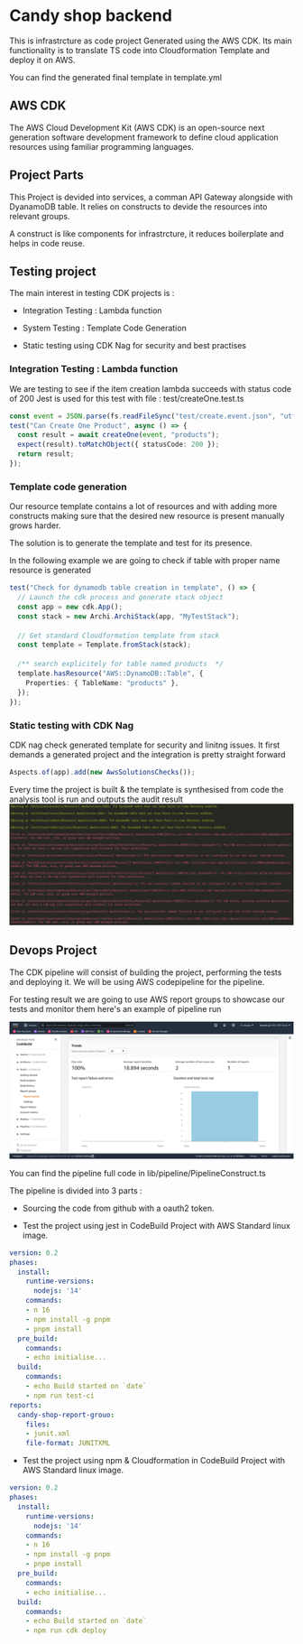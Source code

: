 # Candy shop backend

This is infrastrcture as code project Generated using the AWS CDK.
Its main functionality is to translate TS code into Cloudformation Template and deploy it on AWS.

You can find the generated final template in template.yml

## AWS CDK

The AWS Cloud Development Kit (AWS CDK) is an open-source next generation software development framework to define cloud application resources using familiar programming languages.

## Project Parts

This Project is devided into services, a comman API Gateway alongside with DyanamoDB table. It relies on constructs to devide the resources into relevant groups.

A construct is like components for infrastrcture, it reduces boilerplate and helps in code reuse.

## Testing project

The main interest in testing CDK projects is :

- Integration Testing : Lambda function

- System Testing : Template Code Generation

- Static testing using CDK Nag for security and best practises


### Integration Testing : Lambda function

We are testing to see if the item creation lambda succeeds with status code of 200
Jest is used for this test with file : test/createOne.test.ts

```typescript
const event = JSON.parse(fs.readFileSync("test/create.event.json", "utf-8"));
test("Can Create One Product", async () => {
  const result = await createOne(event, "products");
  expect(result).toMatchObject({ statusCode: 200 });
  return result;
});
```

### Template code generation

Our resource template contains a lot of resources and with adding more constructs making sure that the desired new resource is present manually grows harder.

The solution is to generate the template and test for its presence.

In the following example we are going to check if table with proper name resource is generated

```typescript
test("Check for dynamodb table creation in template", () => {
  // Launch the cdk process and generate stack object
  const app = new cdk.App();
  const stack = new Archi.ArchiStack(app, "MyTestStack");

  // Get standard Cloudformation template from stack
  const template = Template.fromStack(stack);

  /** search explicitely for table named products  */
  template.hasResource("AWS::DynamoDB::Table", {
    Properties: { TableName: "products" },
  });
});
```

### Static testing with CDK Nag

CDK nag check generated template for security and linitng issues. It first demands a generated project and the integration is pretty straight forward

```typescript
Aspects.of(app).add(new AwsSolutionsChecks());
```

Every time the project is built & the template is synthesised from code the analysis tool is run and outputs the audit result
![test](./static-test.png)

## Devops Project

The CDK pipeline will consist of building the project, performing the tests and deploying it.
We will be using AWS codepipeline for the pipeline.

For testing result we are going to use AWS report groups to showcase our tests and monitor them here's an example of pipeline run

![result](test-screenshot.png)

You can find the pipeline full code in lib/pipeline/PipelineConstruct.ts

The pipeline is divided into 3 parts :

- Sourcing the code from github with a oauth2 token.

- Test the project using jest in CodeBuild Project with AWS Standard linux image.

```yaml
version: 0.2
phases:
  install:
    runtime-versions:
      nodejs: '14'
    commands:
    - n 16
    - npm install -g pnpm
    - pnpm install
  pre_build:
    commands:
    - echo initialise...
  build:
    commands:
    - echo Build started on `date`
    - npm run test-ci
reports:
  candy-shop-report-grouo:
    files:
    - junit.xml
    file-format: JUNITXML

```

- Test the project using npm  & Cloudformation in CodeBuild Project with AWS Standard linux image.

```yaml
version: 0.2
phases:
  install:
    runtime-versions:
      nodejs: '14'
    commands:
    - n 16
    - npm install -g pnpm
    - pnpm install
  pre_build:
    commands:
    - echo initialise...
  build:
    commands:
    - echo Build started on `date`
    - npm run cdk deploy

```
